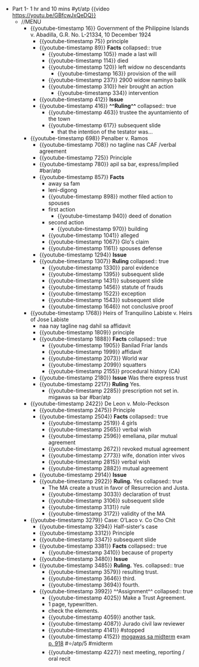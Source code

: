 - Part 1- 1 hr and 10 mins #yt/atp {{video https://youtu.be/GBfcwJxQeDQ}}
	- //MENU
		- {{youtube-timestamp 16}} Government of the Philippine Islands v. Abadilla, G.R. No. L-21334, 10 December 1924
			- {{youtube-timestamp 75}} principle
			- {{youtube-timestamp 89}} **Facts**
			  collapsed:: true
				- {{youtube-timestamp 105}} made a last will
				- {{youtube-timestamp 114}} died
				- {{youtube-timestamp 120}} left widow no descendants
					- {{youtube-timestamp 163}} provision of the will
				- {{youtube-timestamp 237}} 2900 widow naminyo balik
				- {{youtube-timestamp 310}} heir brought an action
					- {{youtube-timestamp 334}} intervention
			- {{youtube-timestamp 412}} **Issue**
			- {{youtube-timestamp 416}} **^^Ruling^^**
			  collapsed:: true
				- {{youtube-timestamp 463}} trustee the ayuntamiento of the town
				- {{youtube-timestamp 617}} subsequent slide
					- that the intention of the testator was...
		- {{youtube-timestamp 698}} Penalber v. Ramos
			- {{youtube-timestamp 708}} no tagline nas CAF /verbal agreement
			- {{youtube-timestamp 725}} Principle
			- {{youtube-timestamp 780}} apil sa bar, express/implied #bar/atp
			- {{youtube-timestamp 857}} **Facts**
				- away sa fam
				- leni-digong
				- {{youtube-timestamp 898}} mother filed action to spouses
				- first action
					- {{youtube-timestamp 940}} deed of donation
				- second action
					- {{youtube-timestamp 970}} building
				- {{youtube-timestamp 1041}} alleged
				- {{youtube-timestamp 1067}} Glo's claim
				- {{youtube-timestamp 1161}} spouses defense
			- {{youtube-timestamp 1294}} **Issue**
			- {{youtube-timestamp 1307}} **Ruling**
			  collapsed:: true
				- {{youtube-timestamp 1330}} parol evidence
				- {{youtube-timestamp 1395}} subsequent slide
				- {{youtube-timestamp 1431}} subsequent slide
				- {{youtube-timestamp 1456}} statute of frauds
				- {{youtube-timestamp 1522}} exception
				- {{youtube-timestamp 1543}} subsequent slide
				- {{youtube-timestamp 1646}} not conclusive proof
		- {{youtube-timestamp 1768}} Heirs of Tranquilino Labiste v. Heirs of Jose Labiste
			- naa nay tagline nag dahil sa affidavit
			- {{youtube-timestamp 1809}} principle
			- {{youtube-timestamp 1888}} **Facts**
			  collapsed:: true
				- {{youtube-timestamp 1905}} Banilad Friar lands
				- {{youtube-timestamp 1999}} affidavit
				- {{youtube-timestamp 2073}} World war
				- {{youtube-timestamp 2099}} squatters
				- {{youtube-timestamp 2155}} procedural history (CA)
			- {{youtube-timestamp 2180}} **Issue** Was there express trust
			- {{youtube-timestamp 2217}} **Ruling** Yes.
				- {{youtube-timestamp 2285}} prescription not set in. migawas sa bar #bar/atp
		- {{youtube-timestamp 2422}} De Leon v. Molo-Peckson
			- {{youtube-timestamp 2475}} Principle
			- {{youtube-timestamp 2504}} **Facts**
			  collapsed:: true
				- {{youtube-timestamp 2519}} 4 girls
				- {{youtube-timestamp 2565}} verbal wish
				- {{youtube-timestamp 2596}} emeliana, pilar mutual agreement
				- {{youtube-timestamp 2672}} revoked mutual agreement
				- {{youtube-timestamp 2773}} wife, donation inter vivos
				- {{youtube-timestamp 2815}} verbal wish
				- {{youtube-timestamp 2882}} mutual agreement
			- {{youtube-timestamp 2914}} **Issue**
			- {{youtube-timestamp 2922}} **Ruling.** Yes
			  collapsed:: true
				- The MA create a trust in favor of Resurrecion and Justa.
				- {{youtube-timestamp 3033}} declaration of trust
				- {{youtube-timestamp 3106}} subsequent slide
				- {{youtube-timestamp 3131}} rule
				- {{youtube-timestamp 3172}} validity of the MA
		- {{youtube-timestamp 3279}} Case: O’Laco v. Co Cho Chit
			- {{youtube-timestamp 3294}} Half-sister's case
			- {{youtube-timestamp 3312}} Principle
			- {{youtube-timestamp 3347}} subsequent slide
			- {{youtube-timestamp 3381}} **Facts**
			  collapsed:: true
				- {{youtube-timestamp 3410}} because of property
			- {{youtube-timestamp 3480}} **Issue**
			- {{youtube-timestamp 3485}} **Ruling.** Yes.
			  collapsed:: true
				- {{youtube-timestamp 3579}} resulting trust.
				- {{youtube-timestamp 3646}} third.
				- {{youtube-timestamp 3694}} fourth.
			- {{youtube-timestamp 3992}} ^^Assignment^^
			  collapsed:: true
				- {{youtube-timestamp 4025}} Make a Trust Agreement.
				- 1 page, typewritten.
				- check the elements.
				- {{youtube-timestamp 4059}} another task.
				- {{youtube-timestamp 4087}} Jurado civil law reviewer
				- {{youtube-timestamp 4141}} #stopped
				- {{youtube-timestamp 4152}} [mogawas sa midterm](((635b55b7-d6b2-4e38-8403-ee0018a7d517))) exam [p. 918](((635b5604-af9a-4a6d-a73c-70032f5590f2))) #⭐️/atp/5 #midterm
				- {{youtube-timestamp 4227}} next meeting, reporting / oral recit